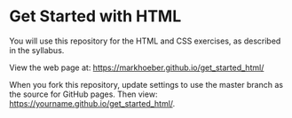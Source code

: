 # Get Started with HTML

You will use this repository for the HTML and CSS exercises, as described in the syllabus.

View the web page at:  https://markhoeber.github.io/get_started_html/

When you fork this repository, update settings to use the master branch as the source for GitHub pages. Then view: https://yourname.github.io/get_started_html/.
